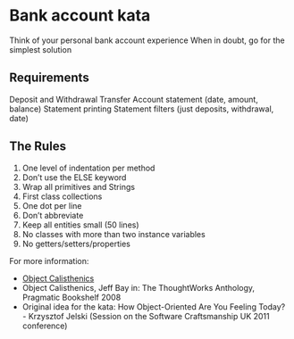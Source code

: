 Bank account kata
=================

Think of your personal bank account experience
When in doubt, go for the simplest solution

Requirements
------------

Deposit and Withdrawal
Transfer
Account statement (date, amount, balance)
Statement printing
Statement filters (just deposits, withdrawal, date)

The Rules
---------

1. One level of indentation per method
2. Don’t use the ELSE keyword
3. Wrap all primitives and Strings
4. First class collections
5. One dot per line
6. Don’t abbreviate
7. Keep all entities small (50 lines)
8. No classes with more than two instance variables
9. No getters/setters/properties


For more information:
- [Object Calisthenics](http://www.cs.helsinki.fi/u/luontola/tdd-2009/ext/ObjectCalisthenics.pdf)
- Object Calisthenics, Jeff Bay in: The ThoughtWorks Anthology,
Pragmatic Bookshelf 2008
- Original idea for the kata: How Object-Oriented Are You Feeling Today? - Krzysztof Jelski (Session on the Software Craftsmanship UK 2011 conference)
